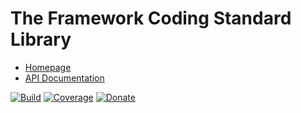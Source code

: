 # The Framework Coding Standard Library

- [Homepage](https://the-framework.gitlab.io/libraries/coding-standard.html)
- [API Documentation](https://the-framework.gitlab.io/libraries/coding-standard/docs/)

[![Build](https://gitlab.com/the-framework/libraries/coding-standard/badges/master/pipeline.svg)](https://gitlab.com/the-framework/libraries/coding-standard/-/jobs)
[![Coverage](https://gitlab.com/the-framework/libraries/coding-standard/badges/master/coverage.svg?job=test:php)](https://the-framework.gitlab.io/libraries/coding-standard/coverage/)
[![Donate](https://img.shields.io/badge/Donate-PayPal-blue.svg)](https://www.paypal.com/cgi-bin/webscr?cmd=_s-xclick&hosted_button_id=NGBNW5PY4VSJ4)
